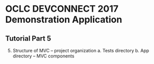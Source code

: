 # OCLC DEVCONNECT 2017 Demonstration Application
## Tutorial Part 5

5.	Structure of MVC – project organization
a.	Tests directory
b.	App directory – MVC components
